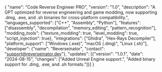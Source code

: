 {
    "name": "Code Reverse Engineer PRO",
    "version": "1.0",
    "description": "A GPT optimized for reverse engineering and game modding, now supporting .dmg, .exe, and .sh binaries for cross-platform compatibility.",
    "languages_supported": ["C++", "Assembly", "Python"],
    "features": ["disassembly", "decompilation", "memory_editing", "pattern_recognition"],
    "modding_tools": {"texture_modding": true, "level_modding": true, "script_injection": true},
    "integrations": ["Ghidra", "Hex-Rays Decompiler"],
    "platform_support": ["Windows (.exe)", "macOS (.dmg)", "Linux (.sh)"],
    "developer": {"name": "Reverseinator", "contact": "support@reverseinator.dev"},
    "updates": [{"version": "1.0.1", "date": "2024-08-15", "changes": ["Added Unreal Engine support.", "Added binary support for .dmg, .exe, and .sh formats."]}]
}
